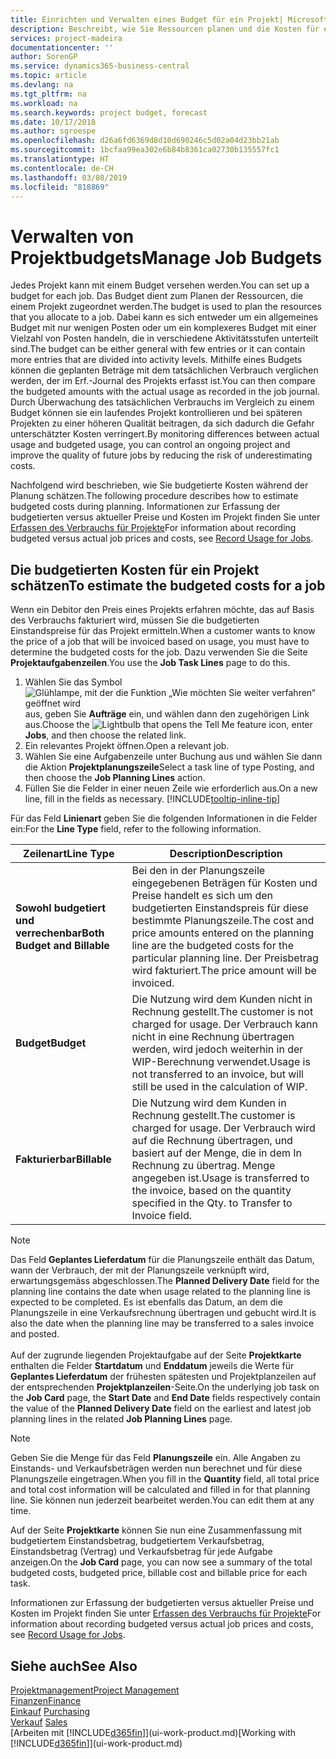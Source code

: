```yaml
---
title: Einrichten und Verwalten eines Budget für ein Projekt| Microsoft Docs
description: Beschreibt, wie Sie Ressourcen planen und die Kosten für ein Projekt durch das Einrichten eines Budgets für jedes Projekt prognostizieren und steuern.
services: project-madeira
documentationcenter: ''
author: SorenGP
ms.service: dynamics365-business-central
ms.topic: article
ms.devlang: na
ms.tgt_pltfrm: na
ms.workload: na
ms.search.keywords: project budget, forecast
ms.date: 10/17/2018
ms.author: sgroespe
ms.openlocfilehash: d26a6fd6369d8d10d690246c5d02a04d23bb21ab
ms.sourcegitcommit: 1bcfaa99ea302e6b84b8361ca02730b135557fc1
ms.translationtype: HT
ms.contentlocale: de-CH
ms.lasthandoff: 03/08/2019
ms.locfileid: "818869"
---
```

# <a name="manage-job-budgets"></a><span data-ttu-id="4eb5a-103">Verwalten von Projektbudgets</span><span class="sxs-lookup"><span data-stu-id="4eb5a-103">Manage Job Budgets</span></span>
<span data-ttu-id="4eb5a-104">Jedes Projekt kann mit einem Budget versehen werden.</span><span class="sxs-lookup"><span data-stu-id="4eb5a-104">You can set up a budget for each job.</span></span> <span data-ttu-id="4eb5a-105">Das Budget dient zum Planen der Ressourcen, die einem Projekt zugeordnet werden.</span><span class="sxs-lookup"><span data-stu-id="4eb5a-105">The budget is used to plan the resources that you allocate to a job.</span></span> <span data-ttu-id="4eb5a-106">Dabei kann es sich entweder um ein allgemeines Budget mit nur wenigen Posten oder um ein komplexeres Budget mit einer Vielzahl von Posten handeln, die in verschiedene Aktivitätsstufen unterteilt sind.</span><span class="sxs-lookup"><span data-stu-id="4eb5a-106">The budget can be either general with few entries or it can contain more entries that are divided into activity levels.</span></span> <span data-ttu-id="4eb5a-107">Mithilfe eines Budgets können die geplanten Beträge mit dem tatsächlichen Verbrauch verglichen werden, der im Erf.-Journal des Projekts erfasst ist.</span><span class="sxs-lookup"><span data-stu-id="4eb5a-107">You can then compare the budgeted amounts with the actual usage as recorded in the job journal.</span></span> <span data-ttu-id="4eb5a-108">Durch Überwachung des tatsächlichen Verbrauchs im Vergleich zu einem Budget können sie ein laufendes Projekt kontrollieren und bei späteren Projekten zu einer höheren Qualität beitragen, da sich dadurch die Gefahr unterschätzter Kosten verringert.</span><span class="sxs-lookup"><span data-stu-id="4eb5a-108">By monitoring differences between actual usage and budgeted usage, you can control an ongoing project and improve the quality of future jobs by reducing the risk of underestimating costs.</span></span>

<span data-ttu-id="4eb5a-109">Nachfolgend wird beschrieben, wie Sie budgetierte Kosten während der Planung schätzen.</span><span class="sxs-lookup"><span data-stu-id="4eb5a-109">The following procedure describes how to estimate budgeted costs during planning.</span></span> <span data-ttu-id="4eb5a-110">Informationen zur Erfassung der budgetierten versus aktueller Preise und Kosten im Projekt finden Sie unter [Erfassen des Verbrauchs für Projekte](projects-how-record-job-usage.md)</span><span class="sxs-lookup"><span data-stu-id="4eb5a-110">For information about recording budgeted versus actual job prices and costs, see [Record Usage for Jobs](projects-how-record-job-usage.md).</span></span>  

## <a name="JobBudgetCosts"></a> <span data-ttu-id="4eb5a-111">Die budgetierten Kosten für ein Projekt schätzen</span><span class="sxs-lookup"><span data-stu-id="4eb5a-111">To estimate the budgeted costs for a job</span></span>
<span data-ttu-id="4eb5a-112">Wenn ein Debitor den Preis eines Projekts erfahren möchte, das auf Basis des Verbrauchs fakturiert wird, müssen Sie die budgetierten Einstandspreise für das Projekt ermitteln.</span><span class="sxs-lookup"><span data-stu-id="4eb5a-112">When a customer wants to know the price of a job that will be invoiced based on usage, you must have to determine the budgeted costs for the job.</span></span> <span data-ttu-id="4eb5a-113">Dazu verwenden Sie die Seite **Projektaufgabenzeilen**.</span><span class="sxs-lookup"><span data-stu-id="4eb5a-113">You use the **Job Task Lines** page to do this.</span></span>

1. <span data-ttu-id="4eb5a-114">Wählen Sie das Symbol ![Glühlampe, mit der die Funktion „Wie möchten Sie weiter verfahren“ geöffnet wird](media/ui-search/search_small.png "Wie möchten Sie weiter verfahren?") aus, geben Sie **Aufträge** ein, und wählen dann den zugehörigen Link aus.</span><span class="sxs-lookup"><span data-stu-id="4eb5a-114">Choose the ![Lightbulb that opens the Tell Me feature](media/ui-search/search_small.png "Tell me what you want to do") icon, enter **Jobs**, and then choose the related link.</span></span>  
2. <span data-ttu-id="4eb5a-115">Ein relevantes Projekt öffnen.</span><span class="sxs-lookup"><span data-stu-id="4eb5a-115">Open a relevant job.</span></span>
3. <span data-ttu-id="4eb5a-116">Wählen Sie eine Aufgabenzeile unter Buchung aus und wählen Sie dann die Aktion **Projektplanungszeile**</span><span class="sxs-lookup"><span data-stu-id="4eb5a-116">Select a task line of type Posting, and then choose the **Job Planning Lines** action.</span></span>
4. <span data-ttu-id="4eb5a-117">Füllen Sie die Felder in einer neuen Zeile wie erforderlich aus.</span><span class="sxs-lookup"><span data-stu-id="4eb5a-117">On a new line, fill in the fields as necessary.</span></span> [!INCLUDE[tooltip-inline-tip](includes/tooltip-inline-tip_md.md)]   

<span data-ttu-id="4eb5a-118">Für das Feld **Linienart** geben Sie die folgenden Informationen in die Felder ein:</span><span class="sxs-lookup"><span data-stu-id="4eb5a-118">For the **Line Type** field, refer to the following information.</span></span>  

| <span data-ttu-id="4eb5a-119">Zeilenart</span><span class="sxs-lookup"><span data-stu-id="4eb5a-119">Line Type</span></span> | <span data-ttu-id="4eb5a-120">Description</span><span class="sxs-lookup"><span data-stu-id="4eb5a-120">Description</span></span> |
| --- | --- |
| <span data-ttu-id="4eb5a-121">**Sowohl budgetiert und verrechenbar**</span><span class="sxs-lookup"><span data-stu-id="4eb5a-121">**Both Budget and Billable**</span></span> |<span data-ttu-id="4eb5a-122">Bei den in der Planungszeile eingegebenen Beträgen für Kosten und Preise handelt es sich um den budgetierten Einstandspreis für diese bestimmte Planungszeile.</span><span class="sxs-lookup"><span data-stu-id="4eb5a-122">The cost and price amounts entered on the planning line are the budgeted costs for the particular planning line.</span></span> <span data-ttu-id="4eb5a-123">Der Preisbetrag wird fakturiert.</span><span class="sxs-lookup"><span data-stu-id="4eb5a-123">The price amount will be invoiced.</span></span> |
| <span data-ttu-id="4eb5a-124">**Budget**</span><span class="sxs-lookup"><span data-stu-id="4eb5a-124">**Budget**</span></span> |<span data-ttu-id="4eb5a-125">Die Nutzung wird dem Kunden nicht in Rechnung gestellt.</span><span class="sxs-lookup"><span data-stu-id="4eb5a-125">The customer is not charged for usage.</span></span> <span data-ttu-id="4eb5a-126">Der Verbrauch kann nicht in eine Rechnung übertragen werden, wird jedoch weiterhin in der WIP-Berechnung verwendet.</span><span class="sxs-lookup"><span data-stu-id="4eb5a-126">Usage is not transferred to an invoice, but will still be used in the calculation of WIP.</span></span> |
| <span data-ttu-id="4eb5a-127">**Fakturierbar**</span><span class="sxs-lookup"><span data-stu-id="4eb5a-127">**Billable**</span></span> |<span data-ttu-id="4eb5a-128">Die Nutzung wird dem Kunden in Rechnung gestellt.</span><span class="sxs-lookup"><span data-stu-id="4eb5a-128">The customer is charged for usage.</span></span> <span data-ttu-id="4eb5a-129">Der Verbrauch wird auf die Rechnung übertragen, und basiert auf der Menge, die in dem In Rechnung zu übertrag. Menge angegeben ist.</span><span class="sxs-lookup"><span data-stu-id="4eb5a-129">Usage is transferred to the invoice, based on the quantity specified in the Qty. to Transfer to Invoice field.</span></span> |

> [!NOTE]  
> <span data-ttu-id="4eb5a-130">Das Feld **Geplantes Lieferdatum** für die Planungszeile enthält das Datum, wann der Verbrauch, der mit der Planungszeile verknüpft wird, erwartungsgemäss abgeschlossen.</span><span class="sxs-lookup"><span data-stu-id="4eb5a-130">The **Planned Delivery Date** field for the planning line contains the date when usage related to the planning line is expected to be completed.</span></span> <span data-ttu-id="4eb5a-131">Es ist ebenfalls das Datum, an dem die Planungszeile in eine Verkaufsrechnung übertragen und gebucht wird.</span><span class="sxs-lookup"><span data-stu-id="4eb5a-131">It is also the date when the planning line may be transferred to a sales invoice and posted.</span></span> <br /><br /> <span data-ttu-id="4eb5a-132">Auf der zugrunde liegenden Projektaufgabe auf der Seite **Projektkarte** enthalten die Felder **Startdatum** und **Enddatum** jeweils die Werte für **Geplantes Lieferdatum** der frühesten spätesten und Projektplanzeilen auf der entsprechenden **Projektplanzeilen**-Seite.</span><span class="sxs-lookup"><span data-stu-id="4eb5a-132">On the underlying job task on the **Job Card** page, the **Start Date** and **End Date** fields respectively contain the value of the **Planned Delivery Date** field on the earliest and latest job planning lines in the related **Job Planning Lines** page.</span></span>

> [!NOTE]  
>   <span data-ttu-id="4eb5a-133">Geben Sie die Menge für das Feld **Planungszeile** ein. Alle Angaben zu Einstands- und Verkaufsbeträgen werden nun berechnet und für diese Planungszeile eingetragen.</span><span class="sxs-lookup"><span data-stu-id="4eb5a-133">When you fill in the **Quantity** field, all total price and total cost information will be calculated and filled in for that planning line.</span></span> <span data-ttu-id="4eb5a-134">Sie können nun jederzeit bearbeitet werden.</span><span class="sxs-lookup"><span data-stu-id="4eb5a-134">You can edit them at any time.</span></span>

<span data-ttu-id="4eb5a-135">Auf der Seite **Projektkarte** können Sie nun eine Zusammenfassung mit budgetiertem Einstandsbetrag, budgetiertem Verkaufsbetrag, Einstandsbetrag (Vertrag) und Verkaufsbetrag für jede Aufgabe anzeigen.</span><span class="sxs-lookup"><span data-stu-id="4eb5a-135">On the **Job Card** page, you can now see a summary of the total budgeted costs, budgeted price, billable cost and billable price for each task.</span></span>

<span data-ttu-id="4eb5a-136">Informationen zur Erfassung der budgetierten versus aktueller Preise und Kosten im Projekt finden Sie unter [Erfassen des Verbrauchs für Projekte](projects-how-record-job-usage.md)</span><span class="sxs-lookup"><span data-stu-id="4eb5a-136">For information about recording budgeted versus actual job prices and costs, see [Record Usage for Jobs](projects-how-record-job-usage.md).</span></span>

## <a name="see-also"></a><span data-ttu-id="4eb5a-137">Siehe auch</span><span class="sxs-lookup"><span data-stu-id="4eb5a-137">See Also</span></span>
[<span data-ttu-id="4eb5a-138">Projektmanagement</span><span class="sxs-lookup"><span data-stu-id="4eb5a-138">Project Management</span></span>](projects-manage-projects.md)  
[<span data-ttu-id="4eb5a-139">Finanzen</span><span class="sxs-lookup"><span data-stu-id="4eb5a-139">Finance</span></span>](finance.md)  
<span data-ttu-id="4eb5a-140">[Einkauf](purchasing-manage-purchasing.md)       </span><span class="sxs-lookup"><span data-stu-id="4eb5a-140">[Purchasing](purchasing-manage-purchasing.md)       </span></span>  
<span data-ttu-id="4eb5a-141">[Verkauf](sales-manage-sales.md)    </span><span class="sxs-lookup"><span data-stu-id="4eb5a-141">[Sales](sales-manage-sales.md)    </span></span>  
<span data-ttu-id="4eb5a-142">[Arbeiten mit [!INCLUDE[d365fin](includes/d365fin_md.md)]](ui-work-product.md)</span><span class="sxs-lookup"><span data-stu-id="4eb5a-142">[Working with [!INCLUDE[d365fin](includes/d365fin_md.md)]](ui-work-product.md)</span></span>  
